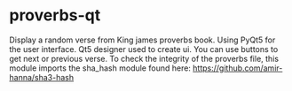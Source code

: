 # proverbs-qt

Display a random verse from King james proverbs book.
Using PyQt5 for the user interface.
Qt5 designer used to create ui.
You can use buttons to get next or previous verse.
To check the integrity of the proverbs file, this module imports the sha_hash module found here: https://github.com/amir-hanna/sha3-hash
